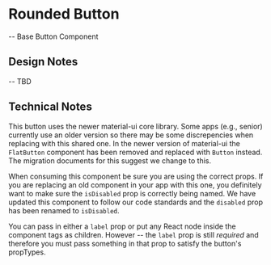 # Rounded Button

-- Base Button Component

## Design Notes

-- TBD

## Technical Notes

This button uses the newer material-ui core library. Some apps (e.g., senior) currently use
an older version so there may be some discrepencies when replacing with this shared one.
In the newer version of material-ui the `FlatButton` component has been removed and
replaced with `Button` instead. The migration documents for this suggest we change to this.

When consuming this component be sure you are using the correct props. If you are replacing
an old component in your app with this one, you definitely want to make sure the `isDisabled`
prop is correctly being named. We have updated this component to follow our code standards
and the `disabled` prop has been renamed to `isDisabled`.

You can pass in either a `label` prop or put any React node inside the component tags as children.
However -- the `label` prop is still _required_ and therefore you must pass something in that prop
to satisfy the button's propTypes.
